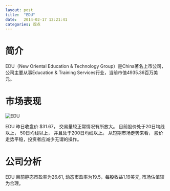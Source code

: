 ```yaml
---
layout: post
title:  "EDU"
date:   2014-02-17 12:21:41
categories: 观点
---
```


# 简介
EDU（New Oriental Education & Technology Group）是China著名上市公司，
公司主要从事Education & Training Services行业，当前市值4935.36百万美元。

# 市场表现

![EDU](http://finviz.com/chart.ashx?t=EDU&ty=c&ta=1&p=d&s=l)

EDU 昨日收盘价 $31.67，
交易量较正常情况有所放大。
目前股价处于20日均线以上，
50日均线以上，
并且处于200日均线以上。
从短期市场走势来看，
股价走势平稳，投资者应减少无谓的操作。

# 公司分析
EDU 目前静态市盈率为26.61, 动态市盈率为19.5，每股收益1.19美元,
市场估值较为合理。
